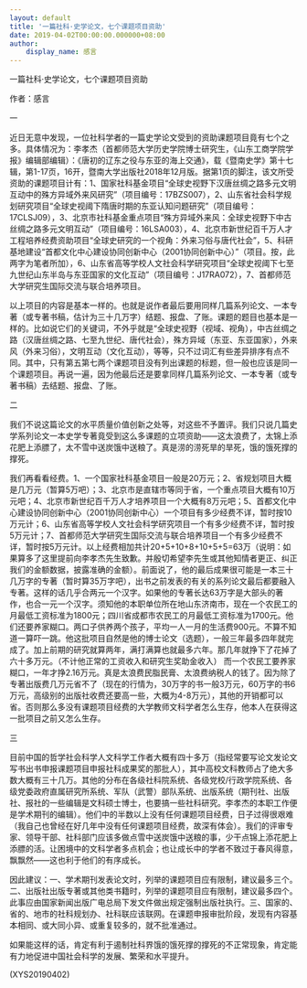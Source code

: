 ```yaml
---
layout: default
title: '一篇社科·史学论文，七个课题项目资助'
date: 2019-04-02T00:00:00.000000+08:00
author:
    display_name: 感言
---
```


一篇社科·史学论文，七个课题项目资助

作者：感言

一

近日无意中发现，一位社科学者的一篇史学论文受到的资助课题项目竟有七个之多。具体情况为：李孝杰（首都师范大学历史学院博士研究生，《山东工商学院学报》编辑部编辑）：《唐初的辽东之役与东亚的海上交通》，载《暨南史学》第十七辑，第1-17页，16开，暨南大学出版社2018年12月版。据第1页的脚注，该文所受资助的课题项目计有：1、国家社科基金项目“全球史视野下汉唐丝绸之路多元文明互动中的殊方异域外来风研究”（项目编号：17BZS007），2、山东省社会科学规划研究项目“全球史视阈下隋唐时期的东亚认知问题研究”（项目编号：17CLSJ09），3、北京市社科基金重点项目“殊方异域外来风：全球史视野下中古丝绸之路多元文明互动”（项目编号：16LSA003），4、北京市新世纪百千万人才工程培养经费资助项目“全球史研究的一个视角：外来习俗与唐代社会”，5、科研基地建设“首都文化中心建设协同创新中心（2001协同创新中心）”（项目。按，此两字为笔者所加），6、山东省高等学校人文社会科学研究项目“全球史视阈下七至九世纪山东半岛与东亚国家的文化互动”（项目编号：J17RA072），7、首都师范大学研究生国际交流与联合培养项目。

以上项目的内容是基本一样的。也就是说作者最后要用同样几篇系列论文、一本专著（或专著书稿，估计为三十几万字）结题、报盘、了账。课题的题目也基本是一样的。比如说它们的关键词，不外乎就是“全球史视野（视域、视角），中古丝绸之路（汉唐丝绸之路、七至九世纪、唐代社会），殊方异域（东亚、东亚国家），外来风（外来习俗），文明互动（文化互动），等等，只不过词汇有些差异排序有点不同。其中，只有第五第七两个课题项目没有列出课题的标题，但一般也应该是同一个课题项目。再说一遍，因为他最后还是要拿同样几篇系列论文、一本专著（或专著书稿）去结题、报盘、了账。

二

我们不说这篇论文的水平质量价值创新之处等，对这些不予置评。我们只说几篇史学系列论文一本史学专著竟受到这么多课题的立项资助——这太浪费了，太锦上添花肥上添膘了，太不雪中送炭饿中送粮了。真是涝的涝死旱的旱死，饿的饿死撑的撑死。

我们再看看经费。1、一个国家社科基金项目一般是20万元；2、省规划项目大概是几万元（暂算5万吧）；3、北京市是直辖市等同于省，一个重点项目大概有10万元吧；4、北京市新世纪百千万人才培养项目一个大概有8万元吧；5、首都文化中心建设协同创新中心（2001协同创新中心）一个项目有多少经费不详，暂时按10万元计；6、山东省高等学校人文社会科学研究项目一个有多少经费不详，暂时按5万元计；7、首都师范大学研究生国际交流与联合培养项目一个有多少经费不详，暂时按5万元计。以上经费相加共计20+5+10+8+10+5+5=63万（说明：如果算多了这里提前向李孝杰先生致歉。并殷切希望李先生或其他知情者更正、纠正我们的金额数据，披露准确的金额）。前面说了，他的最后成果很可能是一本三十几万字的专著（暂时算35万字吧），出书之前发表的有关的系列论文最后都要融入专著。这样的话几乎合两元一个汉字。如果他的专著长达63万字是大部头的著作，也合一元一个汉字。须知他的本职单位所在地山东济南市，现在一个农民工的月最低工资标准为1800元；四川省成都市农民工的月最低工资标准为1700元。他们还要养家糊口。两口子供养两个孩子，平均一人一月的生活费900元。不算不知道一算吓一跳。他这批项目自然是他的博士论文（选题），一般三年最多四年就完成了。加上前期的研究就算两年，满打满算也就最多六年。那几年就挣下了花掉了六十多万元。（不计他正常的工资收入和研究生奖助金收入） 而一个农民工要养家糊口，一年才挣2.16万元。真是太浪费民脂民膏、太浪费纳税人的钱了。因为除了专著出版费几万元省不了（现在的行情为，30万字的书一般3万元，60万字的书6万元，高级别的出版社收费还要高一些，大概为4-8万元），其他的开销都可以省。否则那么多没有课题项目经费的大学教师文科学者怎么生存，他本人在获得这一批项目之前又怎么生存。

三

目前中国的哲学社会科学人文科学工作者大概有四十多万（指经常要写论文发论文写书出书申报课题项目申报社科成果奖的那批人），其中高校文科教师占了绝大多数大概有三十几万。其他的分布在各级社科院系统、各级党校/行政学院系统、各级党委政府直属研究所系统、军队（武警）部队系统、出版系统（期刊社、出版社、报社的一些编辑是文科硕士博士，也要搞一些社科研究。李孝杰的本职工作便是学术期刊的编辑）。他们中的半数以上没有任何课题项目经费，日子过得很艰难（我自己也曾经在好几年中没有任何课题项目经费，故深有体会）。我们的评审专家、领导干部、社科部门应该多做点雪中送炭饿中送粮的事，少干点锦上添花肥上添膘的活。让困境中的文科学者多点机会；也让成长中的学者不致过于春风得意，飘飘然——这也利于他们的有序成长。

因此建议：一、学术期刊发表论文时，列举的课题项目应有限制，建议最多三个。二、出版社出版专著或其他类书籍时，列举的课题项目应有限制，建议最多四个。此事应由国家新闻出版广电总局下发文件做出规定强制出版社执行。三、国家的、省的、地市的社科规划办、社科联应该联网。在课题申报审批阶段，发现有内容基本相同、或大同小异、或重复较多的，就不批准通过。

如果能这样的话，肯定有利于遏制社科界饿的饿死撑的撑死的不正常现象，肯定能有力地促进中国社会科学的发展、繁荣和水平提升。

(XYS20190402)

